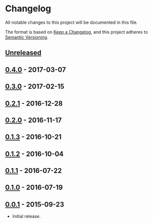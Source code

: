 # Changelog
All notable changes to this project will be documented in this file.

The format is based on [Keep a Changelog](https://keepachangelog.com/en/1.0.0/),
and this project adheres to [Semantic Versioning](https://semver.org/spec/v2.0.0.html).

## [Unreleased]

## [0.4.0] - 2017-03-07

## [0.3.0] - 2017-02-15

## [0.2.1] - 2016-12-28

## [0.2.0] - 2016-11-17

## [0.1.3] - 2016-10-21

## [0.1.2] - 2016-10-04

## [0.1.1] - 2016-07-22

## [0.1.0] - 2016-07-19

## [0.0.1] - 2015-09-23

- Initial release.

[Unreleased]: https://github.com/jaredhanson/oauth2orize-openid/compare/v0.2.1...HEAD
[0.4.0]: https://github.com/jaredhanson/oauth2orize-openid/compare/v0.3.0...v0.4.0
[0.3.0]: https://github.com/jaredhanson/oauth2orize-openid/compare/v0.2.1...v0.3.0
[0.2.1]: https://github.com/jaredhanson/oauth2orize-openid/compare/v0.2.0...v0.2.1
[0.2.0]: https://github.com/jaredhanson/oauth2orize-openid/compare/v0.1.3...v0.2.0
[0.1.3]: https://github.com/jaredhanson/oauth2orize-openid/compare/v0.1.2...v0.1.3
[0.1.2]: https://github.com/jaredhanson/oauth2orize-openid/compare/v0.1.1...v0.1.2
[0.1.1]: https://github.com/jaredhanson/oauth2orize-openid/compare/v0.1.0...v0.1.1
[0.1.0]: https://github.com/jaredhanson/oauth2orize-openid/compare/v0.0.1...v0.1.0
[0.0.1]: https://github.com/jaredhanson/oauth2orize-openid/releases/tag/v0.0.1
